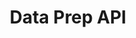 ---
title: Data Prep API
description: Map, transform, and validate data to and from Experience Data Model (XDM).
openAPISpec: https://raw.githubusercontent.com/AdobeDocs/experience-platform-apis/main/src/swagger-specs/data-prep.yaml
--- 